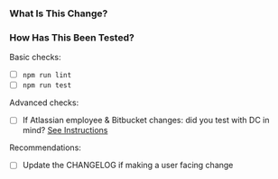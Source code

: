 ### What Is This Change?

<!--
Thanks for considering making a PR to this repository!👋

Please give us a brief description of what the proposed change is.

As reviewers, we'd really appreciate if you could elaborate on the context of the change.
* If there is an issue related to the change, please make sure to link it!
* If not - please describe the change from a user perspective.
* Is there a user concern the change is addressing that we might not be aware of?

If you're making changes to UI components, or affects UX in other ways - please include before-and-after screenshots 🖼️ or videos (e.g. loom) 🎥
-->

### How Has This Been Tested?

<!--
🔧 Did you make sure the proposed change works, before submitting the PR?
If yes, please tell us how!

If you can, and if this is applicable to your change - please don't forget to test your changes with both Cloud and Data Center versions Jira/BB.

In particular, if you're making changes not covered by tests - please describe the manual testing you've done - this would be very helpful!
-->

Basic checks:

- [ ] `npm run lint`
- [ ] `npm run test`

Advanced checks: 
- [ ] If Atlassian employee & Bitbucket changes: did you test with DC in mind? [See Instructions](https://www.loom.com/share/71e5d17734a547f68fd6128be6cd760e?sid=835e58a7-1240-498d-b2d7-fa7fdf8ffa36)

Recommendations:
- [ ] Update the CHANGELOG if making a user facing change